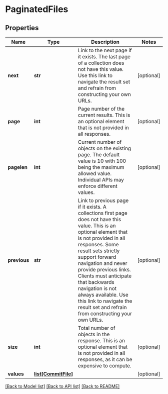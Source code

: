 # PaginatedFiles

## Properties
Name | Type | Description | Notes
------------ | ------------- | ------------- | -------------
**next** | **str** | Link to the next page if it exists. The last page of a collection does not have this value. Use this link to navigate the result set and refrain from constructing your own URLs. | [optional] 
**page** | **int** | Page number of the current results. This is an optional element that is not provided in all responses. | [optional] 
**pagelen** | **int** | Current number of objects on the existing page. The default value is 10 with 100 being the maximum allowed value. Individual APIs may enforce different values. | [optional] 
**previous** | **str** | Link to previous page if it exists. A collections first page does not have this value. This is an optional element that is not provided in all responses. Some result sets strictly support forward navigation and never provide previous links. Clients must anticipate that backwards navigation is not always available. Use this link to navigate the result set and refrain from constructing your own URLs. | [optional] 
**size** | **int** | Total number of objects in the response. This is an optional element that is not provided in all responses, as it can be expensive to compute. | [optional] 
**values** | [**list[CommitFile]**](CommitFile.md) |  | [optional] 

[[Back to Model list]](../README.md#documentation-for-models) [[Back to API list]](../README.md#documentation-for-api-endpoints) [[Back to README]](../README.md)


